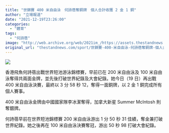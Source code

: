 ```yaml
---
title: "世錦賽 400 米自由泳　何詩蓓奪銅牌　個人合計收獲 2 金 1 銅"
author: "立場報道"
date: "2021-12-19T23:26:00"
categories:
  - "體育"
tags:
  - "何詩蓓"
image: "http://web.archive.org/web/2021im_/https://assets.thestandnews.com/media/photos/%E4%BD%95%E8%A9%A9%E8%93%932_CowXFss.png"
original_url: "thestandnews.com/sport/世錦賽-400-米自由泳-何詩蓓奪銅牌-個人合計收獲-2-金-1-銅"
---
```

![](http://web.archive.org/web/2021im_/https://assets.thestandnews.com/media/photos/%E4%BD%95%E8%A9%A9%E8%93%932_CowXFss.png)

香港飛魚何詩蓓出戰世界短池游泳錦標賽，早前已在 200 米自由泳及 100 米自由泳奪得共兩面金牌，並先後打破世界紀錄及大會紀錄。她今日（19 日）再出戰 400 米自由泳決賽，最終以 3 分 58 秒 12，奪得一面銅牌，以 2 金 1 銅完成所有個人賽事。

400 米自由泳金牌由中國國家隊李冰潔奪得，加拿大新星 Summer McIntosh 則奪銀牌。

何詩蓓早前在世界短池錦標賽 200 米自由泳游出 1 分 50 秒 31 佳績，奪金兼打破世界紀錄。她之後再在 100 米自由泳決賽奪冠，游出 50 秒 98 打破大會紀錄。